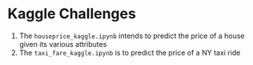 # Kaggle Challenges 
1. The `houseprice_kaggle.ipynb` intends to predict the price of a house given its various attributes
2. The `taxi_fare_kaggle.ipynb` is to predict the price of a NY taxi ride
